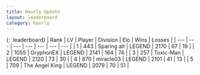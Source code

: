 ```yaml
---
title: Hourly Update
layout: leaderboard
category: hourly
---
```


{: .leaderboard}
| Rank | LV | Player | Division | Elo | Wins | Losses |
| --- | --- | --- | --- | --- | --- | --- |
| <span data-change="1">1</span> | 443 | <span title="ID: 382502">Sparing alt</span> | LEGEND | <span data-change="17">2170</span> | <span data-change="3">67</span> | <span data-change="0">19</span> |
| <span data-change="-1">2</span> | 1055 | <span title="ID: 315148">GryphonEX</span> | LEGEND | <span data-change="-18">2141</span> | <span data-change="1">164</span> | <span data-change="2">74</span> |
| <span data-change="0">3</span> | 257 | <span title="ID: 521263">Toxic-Man</span> | LEGEND | <span data-change="0">2120</span> | <span data-change="0">73</span> | <span data-change="0">30</span> |
| <span data-change="0">4</span> | 870 | <span title="ID: 416373">miracle03</span> | LEGEND | <span data-change="0">2101</span> | <span data-change="0">41</span> | <span data-change="0">13</span> |
| <span data-change="0">5</span> | 709 | <span title="ID: 547162">The Angel King</span> | LEGEND | <span data-change="0">2079</span> | <span data-change="0">70</span> | <span data-change="0">51</span> |